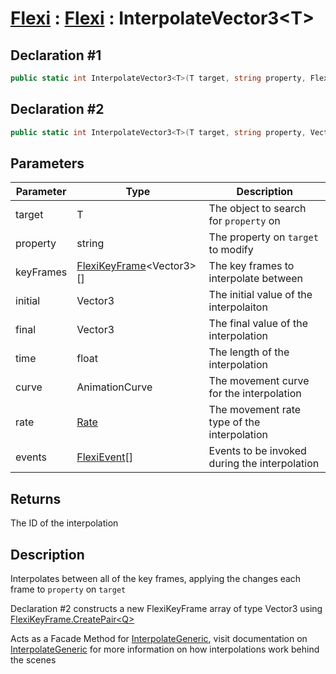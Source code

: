 # [Flexi](../Docs.md) : [Flexi](Flexi.md) : InterpolateVector3\<T>
## Declaration #1
```cs
public static int InterpolateVector3<T>(T target, string property, FlexiKeyFrame<Vector3>[] keyFrames)
```
## Declaration #2
```cs
public static int InterpolateVector3<T>(T target, string property, Vector3 initial, Vector3 final, float time, AnimationCurve curve=null, Rate rate=Rate.time, FlexiEvent[] events=null)
```

## Parameters
| Parameter | Type | Description |
| - | - | - |
| target | T | The object to search for `property` on |
| property | string | The property on `target` to modify |
| keyFrames | [FlexiKeyFrame](../FlexiKeyFrame/FlexiKeyFrame.md)\<Vector3>[] | The key frames to interpolate between |
| initial | Vector3 | The initial value of the interpolaiton |
| final | Vector3 | The final value of the interpolation |
| time | float | The length of the interpolation |
| curve | AnimationCurve | The movement curve for the interpolation |
| rate | [Rate](Rate.md) | The movement rate type of the interpolation |
| events | [FlexiEvent](../FlexiEvent/FlexiEvent.md)[] | Events to be invoked during the interpolation |

## Returns
The ID of the interpolation

## Description
Interpolates between all of the key frames, applying the changes each frame to `property` on `target`

Declaration #2 constructs a new FlexiKeyFrame array of type Vector3 using [FlexiKeyFrame.CreatePair\<Q>](../FlexiKeyFrame/CreatePairQ.md)

Acts as a Facade Method for [InterpolateGeneric](InterpolateGeneric.md), visit documentation on [InterpolateGeneric](InterpolateGeneric.md) for more information on how interpolations work behind the scenes
